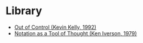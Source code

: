 # Library
- [Out of Control (Kevin Kelly, 1992)](https://kk.org/mt-files/outofcontrol/contents.php)
- [Notation as a Tool of Thought (Ken Iverson, 1979)](https://www.eecg.utoronto.ca/~jzhu/csc326/readings/iverson.pdf)
